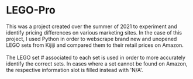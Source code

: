 # LEGO-Pro
This was a project created over the summer of 2021 to experiment and identify pricing differences on various marketing sites. In the case of this project, I used Python in order to webscrape brand new and unopened LEGO sets from Kijiji and compared them to their retail prices on Amazon.  
<br>
The LEGO set # associated to each set is used in order to more accurately identify the correct sets. In cases where a set cannot be found on Amazon, the respective information slot is filled instead with 'N/A'.  
